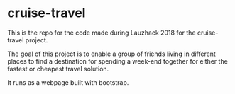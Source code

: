 # cruise-travel
This is the repo for the code made during Lauzhack 2018 for the cruise-travel project.

The goal of this project is to enable a group of friends living in different places to find a destination for spending a week-end together for either the fastest or cheapest travel solution.

It runs as a webpage built with bootstrap.
